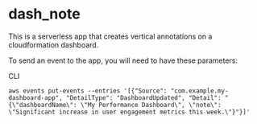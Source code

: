 # dash_note
This is a serverless app that creates vertical annotations on a cloudformation dashboard.

To send an event to the app, you will need to have these parameters:


CLI
```
aws events put-events --entries '[{"Source": "com.example.my-dashboard-app", "DetailType": "DashboardUpdated", "Detail": "{\"dashboardName\": \"My Performance Dashboard\", \"note\": \"Significant increase in user engagement metrics this week.\"}"}]'

```

